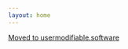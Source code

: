 ```yaml
---
layout: home
---
```


<a href="https://usermodifiable.software">Moved to usermodifiable.software</a>
